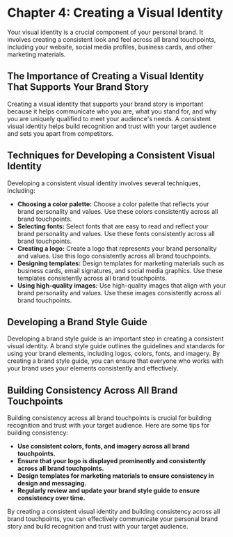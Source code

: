 Chapter 4: Creating a Visual Identity
=====================================

Your visual identity is a crucial component of your personal brand. It involves creating a consistent look and feel across all brand touchpoints, including your website, social media profiles, business cards, and other marketing materials.

The Importance of Creating a Visual Identity That Supports Your Brand Story
---------------------------------------------------------------------------

Creating a visual identity that supports your brand story is important because it helps communicate who you are, what you stand for, and why you are uniquely qualified to meet your audience's needs. A consistent visual identity helps build recognition and trust with your target audience and sets you apart from competitors.

Techniques for Developing a Consistent Visual Identity
------------------------------------------------------

Developing a consistent visual identity involves several techniques, including:

* **Choosing a color palette:** Choose a color palette that reflects your brand personality and values. Use these colors consistently across all brand touchpoints.
* **Selecting fonts:** Select fonts that are easy to read and reflect your brand personality and values. Use these fonts consistently across all brand touchpoints.
* **Creating a logo:** Create a logo that represents your brand personality and values. Use this logo consistently across all brand touchpoints.
* **Designing templates:** Design templates for marketing materials such as business cards, email signatures, and social media graphics. Use these templates consistently across all brand touchpoints.
* **Using high-quality images:** Use high-quality images that align with your brand personality and values. Use these images consistently across all brand touchpoints.

Developing a Brand Style Guide
------------------------------

Developing a brand style guide is an important step in creating a consistent visual identity. A brand style guide outlines the guidelines and standards for using your brand elements, including logos, colors, fonts, and imagery. By creating a brand style guide, you can ensure that everyone who works with your brand uses your elements consistently and effectively.

Building Consistency Across All Brand Touchpoints
-------------------------------------------------

Building consistency across all brand touchpoints is crucial for building recognition and trust with your target audience. Here are some tips for building consistency:

* **Use consistent colors, fonts, and imagery across all brand touchpoints.**
* **Ensure that your logo is displayed prominently and consistently across all brand touchpoints.**
* **Design templates for marketing materials to ensure consistency in design and messaging.**
* **Regularly review and update your brand style guide to ensure consistency over time.**

By creating a consistent visual identity and building consistency across all brand touchpoints, you can effectively communicate your personal brand story and build recognition and trust with your target audience.
